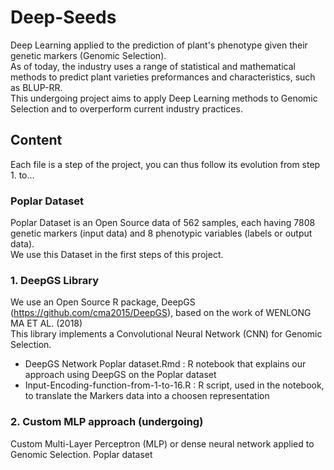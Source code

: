 # Deep-Seeds

Deep Learning applied to the prediction of plant's phenotype given their genetic markers (Genomic Selection).<br>
As of today, the industry uses a range of statistical and mathematical methods to predict plant varieties preformances and characteristics, such as BLUP-RR.<br> 
This undergoing project aims to apply Deep Learning methods to Genomic Selection and to overperform current industry practices.

## Content 

Each file is a step of the project, you can thus follow its evolution from step 1. to...

### Poplar Dataset

Poplar Dataset is an Open Source data of 562 samples, each having 7808 genetic markers (input data) and 8 phenotypic variables (labels or output data). <br>
We use this Dataset in the first steps of this project. 

### 1. DeepGS Library 

We use an Open Source R package, DeepGS (https://github.com/cma2015/DeepGS), based on the work of WENLONG MA ET AL. (2018) <br>
This library implements a Convolutional Neural Network (CNN) for Genomic Selection.

- DeepGS Network Poplar dataset.Rmd : R notebook that explains our approach using DeepGS on the Poplar dataset
- Input-Encoding-function-from-1-to-16.R : R script, used in the notebook, to translate the Markers data into a choosen representation 

### 2. Custom MLP approach (undergoing)

Custom Multi-Layer Perceptron (MLP) or dense neural network applied to Genomic Selection. 
Poplar dataset
